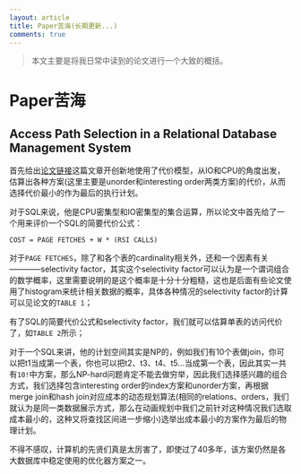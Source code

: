```yaml
---
layout: article
title: Paper苦海(长期更新...)
comments: true
---
```




> 本文主要是将我日常中读到的论文进行一个大致的概括。

# Paper苦海

## Access Path Selection in a Relational Database Management System 
首先给出[论文链接](http://citeseerx.ist.psu.edu/viewdoc/download?doi=10.1.1.71.3735&rep=rep1&type=pdf)这篇文章开创新地使用了代价模型，从IO和CPU的角度出发，估算出各种方案(这里主要是unorder和interesting order两类方案)的代价，从而选择代价最小的作为最后的执行计划。

对于SQL来说，他是CPU密集型和IO密集型的集合运算，所以论文中首先给了一个用来评价一个SQL的简要代价公式：
```
COST = PAGE FETCHES + W * (RSI CALLS)
```

对于`PAGE FETCHES`，除了和各个表的cardinality相关外，还和一个因素有关————selectivity factor，其实这个selectivity factor可以认为是一个谓词组合的数学概率，这里需要说明的是这个概率是十分十分粗糙，这也是后面有些论文使用了histogram来统计相关数据的概率，具体各种情况的selectivity factor的计算可以见论文的`TABLE 1`；

有了SQL的简要代价公式和selectivity factor，我们就可以估算单表的访问代价了，如`TABLE 2`所示；

对于一个SQL来讲，他的计划空间其实是NP的，例如我们有10个表做join，你可以把t1当成第一个表，你也可以把t2、t3、t4、t5...当成第一个表，因此其实一共有`10!`中方案，那么NP-hard问题肯定不能去做穷举，因此我们选择感兴趣的组合方式，我们选择包含interesting order的index方案和unorder方案，再根据merge join和hash join对应成本的动态规划算法(相同的relations、orders，我们就认为是同一类数据展示方式，那么在动画规划中我们之前针对这种情况我们选取成本最小的，这种又将查找区间进一步缩小)选举出成本最小的方案作为最后的物理计划。

不得不感叹，计算机的先贤们真是太厉害了，即使过了40多年，该方案仍然是各大数据库中稳定使用的优化器方案之一。
